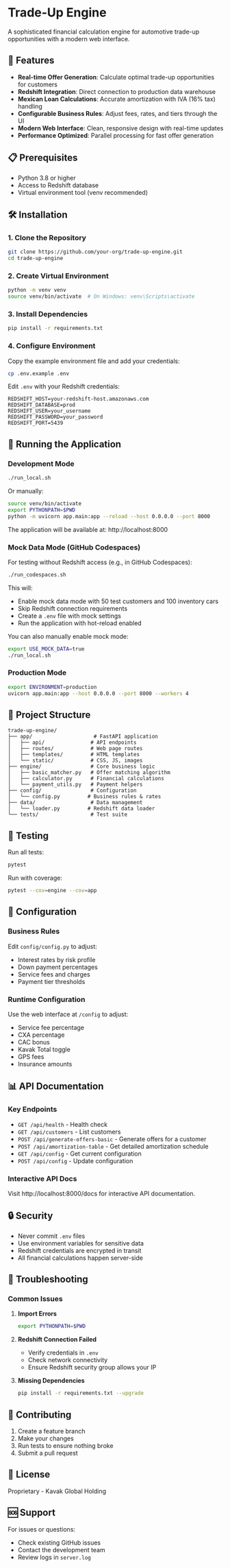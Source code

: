 # Trade-Up Engine

A sophisticated financial calculation engine for automotive trade-up opportunities with a modern web interface.

## 🚀 Features

- **Real-time Offer Generation**: Calculate optimal trade-up opportunities for customers
- **Redshift Integration**: Direct connection to production data warehouse
- **Mexican Loan Calculations**: Accurate amortization with IVA (16% tax) handling
- **Configurable Business Rules**: Adjust fees, rates, and tiers through the UI
- **Modern Web Interface**: Clean, responsive design with real-time updates
- **Performance Optimized**: Parallel processing for fast offer generation

## 📋 Prerequisites

- Python 3.8 or higher
- Access to Redshift database
- Virtual environment tool (venv recommended)

## 🛠️ Installation

### 1. Clone the Repository

```bash
git clone https://github.com/your-org/trade-up-engine.git
cd trade-up-engine
```

### 2. Create Virtual Environment

```bash
python -m venv venv
source venv/bin/activate  # On Windows: venv\Scripts\activate
```

### 3. Install Dependencies

```bash
pip install -r requirements.txt
```

### 4. Configure Environment

Copy the example environment file and add your credentials:

```bash
cp .env.example .env
```

Edit `.env` with your Redshift credentials:
```
REDSHIFT_HOST=your-redshift-host.amazonaws.com
REDSHIFT_DATABASE=prod
REDSHIFT_USER=your_username
REDSHIFT_PASSWORD=your_password
REDSHIFT_PORT=5439
```

## 🚀 Running the Application

### Development Mode

```bash
./run_local.sh
```

Or manually:

```bash
source venv/bin/activate
export PYTHONPATH=$PWD
python -m uvicorn app.main:app --reload --host 0.0.0.0 --port 8000
```

The application will be available at: http://localhost:8000

### Mock Data Mode (GitHub Codespaces)

For testing without Redshift access (e.g., in GitHub Codespaces):

```bash
./run_codespaces.sh
```

This will:
- Enable mock data mode with 50 test customers and 100 inventory cars
- Skip Redshift connection requirements
- Create a `.env` file with mock settings
- Run the application with hot-reload enabled

You can also manually enable mock mode:

```bash
export USE_MOCK_DATA=true
./run_local.sh
```

### Production Mode

```bash
export ENVIRONMENT=production
uvicorn app.main:app --host 0.0.0.0 --port 8000 --workers 4
```

## 📁 Project Structure

```
trade-up-engine/
├── app/                    # FastAPI application
│   ├── api/               # API endpoints
│   ├── routes/            # Web page routes
│   ├── templates/         # HTML templates
│   └── static/            # CSS, JS, images
├── engine/                # Core business logic
│   ├── basic_matcher.py   # Offer matching algorithm
│   ├── calculator.py      # Financial calculations
│   └── payment_utils.py   # Payment helpers
├── config/                # Configuration
│   └── config.py         # Business rules & rates
├── data/                  # Data management
│   └── loader.py         # Redshift data loader
└── tests/                 # Test suite
```

## 🧪 Testing

Run all tests:
```bash
pytest
```

Run with coverage:
```bash
pytest --cov=engine --cov=app
```

## 🔧 Configuration

### Business Rules

Edit `config/config.py` to adjust:
- Interest rates by risk profile
- Down payment percentages
- Service fees and charges
- Payment tier thresholds

### Runtime Configuration

Use the web interface at `/config` to adjust:
- Service fee percentage
- CXA percentage
- CAC bonus
- Kavak Total toggle
- GPS fees
- Insurance amounts

## 📊 API Documentation

### Key Endpoints

- `GET /api/health` - Health check
- `GET /api/customers` - List customers
- `POST /api/generate-offers-basic` - Generate offers for a customer
- `POST /api/amortization-table` - Get detailed amortization schedule
- `GET /api/config` - Get current configuration
- `POST /api/config` - Update configuration

### Interactive API Docs

Visit http://localhost:8000/docs for interactive API documentation.

## 🔒 Security

- Never commit `.env` files
- Use environment variables for sensitive data
- Redshift credentials are encrypted in transit
- All financial calculations happen server-side

## 🚨 Troubleshooting

### Common Issues

1. **Import Errors**
   ```bash
   export PYTHONPATH=$PWD
   ```

2. **Redshift Connection Failed**
   - Verify credentials in `.env`
   - Check network connectivity
   - Ensure Redshift security group allows your IP

3. **Missing Dependencies**
   ```bash
   pip install -r requirements.txt --upgrade
   ```

## 🤝 Contributing

1. Create a feature branch
2. Make your changes
3. Run tests to ensure nothing broke
4. Submit a pull request

## 📝 License

Proprietary - Kavak Global Holding

## 🆘 Support

For issues or questions:
- Check existing GitHub issues
- Contact the development team
- Review logs in `server.log`
